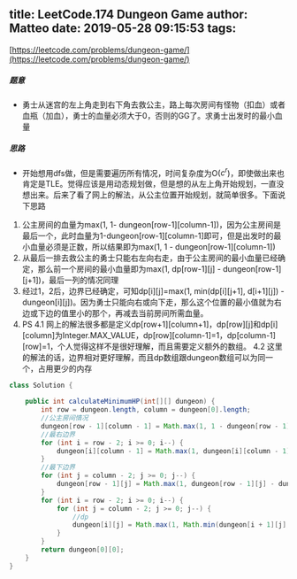 title: LeetCode.174 Dungeon Game
author: Matteo
date: 2019-05-28 09:15:53
tags:
---
[https://leetcode.com/problems/dungeon-game/](https://leetcode.com/problems/dungeon-game/)
##### 题意
* 勇士从迷宫的左上角走到右下角去救公主，路上每次房间有怪物（扣血）或者血瓶（加血），勇士的血量必须大于0，否则的GG了。求勇士出发时的最小血量
##### 思路
* 开始想用dfs做，但是需要遍历所有情况，时间复杂度为O($c^r$)，即使做出来也肯定是TLE。觉得应该是用动态规划做，但是想的从左上角开始规划，一直没想出来。后来了看了网上的解法，从公主位置开始规划，就简单很多。下面说下思路
1. 公主房间的血量为max(1, 1- dungeon[row-1][column-1])，因为公主房间是最后一个，此时血量为1-dungeon[row-1][column-1]即可，但是出发时的最小血量必须是正数，所以结果即为max(1, 1 - dungeon[row-1][column-1])
2. 从最后一排去救公主的勇士只能右左向右走，由于公主房间的最小血量已经确定，那么前一个房间的最小血量即为max(1, dp[row-1][j] - dungeon[row-1][j+1])，最后一列的情况同理
3. 经过1，2后，边界已经确定，可知dp[i][j]=max(1, min(dp[i][j+1], d[i+1][j]) - dungeon[i][j])。因为勇士只能向右或向下走，那么这个位置的最小值就为右边或下边的值里小的那个，再减去当前房间所需血量。
4. PS
  4.1 网上的解法很多都是定义dp[row+1][column+1]，dp[row][j]和dp[i][column]为Integer.MAX_VALUE，dp[row][column-1]=1，dp[column-1][row]=1，个人觉得这样不是很好理解，而且需要定义额外的数组。
  4.2 这里的解法的话，边界相对更好理解，而且dp数组跟dungeon数组可以为同一个，占用更少的内存
```java
class Solution {

    public int calculateMinimumHP(int[][] dungeon) {
        int row = dungeon.length, column = dungeon[0].length;
        //公主房间情况
        dungeon[row - 1][column - 1] = Math.max(1, 1 - dungeon[row - 1][column - 1]);
        //最右边界
        for (int i = row - 2; i >= 0; i--) {
            dungeon[i][column - 1] = Math.max(1, dungeon[i][column - 1] - dungeon[i + 1][column - 1]);
        }
        //最下边界
        for (int j = column - 2; j >= 0; j--) {
            dungeon[row - 1][j] = Math.max(1, dungeon[row - 1][j] - dungeon[row - 1][j + 1]);
        }
        for (int i = row - 2; i >= 0; i--) {
            for (int j = column - 2; j >= 0; j--) {
                //dp
                dungeon[i][j] = Math.max(1, Math.min(dungeon[i + 1][j], dungeon[i][j + 1]) - dungeon[i][j]);
            }
        }
        return dungeon[0][0];
    }
}
```